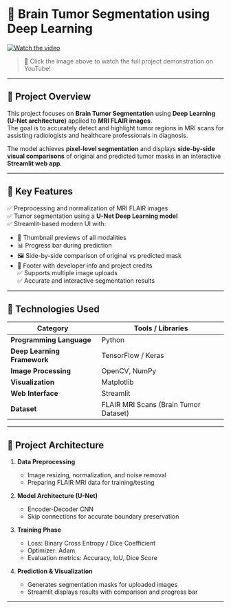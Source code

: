# 🧠 Brain Tumor Segmentation using Deep Learning

[![Watch the video](https://img.youtube.com/vi/9wd21YIcHZA/0.jpg)](https://youtu.be/9wd21YIcHZA)

> 🎥 Click the image above to watch the full project demonstration on YouTube!

---

## 📘 Project Overview

This project focuses on **Brain Tumor Segmentation** using **Deep Learning (U-Net architecture)** applied to **MRI FLAIR images**.  
The goal is to accurately detect and highlight tumor regions in MRI scans for assisting radiologists and healthcare professionals in diagnosis.

The model achieves **pixel-level segmentation** and displays **side-by-side visual comparisons** of original and predicted tumor masks in an interactive **Streamlit web app**.

---

## 🚀 Key Features

✅ Preprocessing and normalization of MRI FLAIR images  
✅ Tumor segmentation using a **U-Net Deep Learning model**  
✅ Streamlit-based modern UI with:
   - 🎨 Thumbnail previews of all modalities  
   - 📊 Progress bar during prediction  
   - 🖼️ Side-by-side comparison of original vs predicted mask  
   - 💬 Footer with developer info and project credits  
✅ Supports multiple image uploads  
✅ Accurate and interactive segmentation results  

---

## 🧩 Technologies Used

| Category | Tools / Libraries |
|-----------|------------------|
| **Programming Language** | Python |
| **Deep Learning Framework** | TensorFlow / Keras |
| **Image Processing** | OpenCV, NumPy |
| **Visualization** | Matplotlib |
| **Web Interface** | Streamlit |
| **Dataset** | FLAIR MRI Scans (Brain Tumor Dataset) |

---

## 🧠 Project Architecture

1. **Data Preprocessing**  
   - Image resizing, normalization, and noise removal  
   - Preparing FLAIR MRI data for training/testing  

2. **Model Architecture (U-Net)**  
   - Encoder-Decoder CNN  
   - Skip connections for accurate boundary preservation  

3. **Training Phase**  
   - Loss: Binary Cross Entropy / Dice Coefficient  
   - Optimizer: Adam  
   - Evaluation metrics: Accuracy, IoU, Dice Score  

4. **Prediction & Visualization**  
   - Generates segmentation masks for uploaded images  
   - Streamlit displays results with comparison and progress bar  

---
